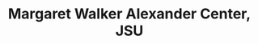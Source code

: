 ---
layout: repo
title: "Margaret Walker Alexander Center, JSU"
id: 23927
permalink: repos/23927/
---
